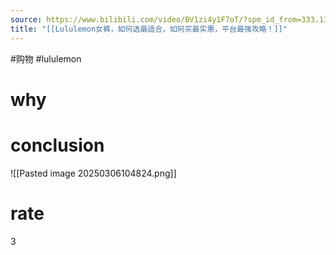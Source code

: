 ```yaml
---
source: https://www.bilibili.com/video/BV1zi4y1F7oT/?spm_id_from=333.1387.upload.video_card.click&vd_source=549bde2564979641a5f0adbcfa529b0a
title: "[[Lululemon女裤，如何选最适合，如何买最实惠，平台最强攻略！]]"
---
```


#购物 #lululemon
# why

# conclusion
![[Pasted image 20250306104824.png]]
# rate
3